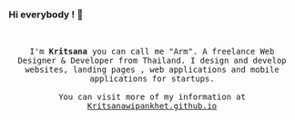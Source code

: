 ### Hi everybody ! 👋 
<br>
<p align="center">
  <samp>
I'm <b>Kritsana</b> you can call me "Arm". A freelance Web Designer & Developer from Thailand. I design and develop websites, landing pages , web applications and mobile applications for startups. 
     <br><br>You can visit more of my information at <a href="https://kritsanawipankhet.github.io/">Kritsanawipankhet.github.io</a> 
  </samp>
</p>
